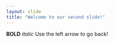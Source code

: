 ```yaml
---
layout: slide
title: "Welcome to our second slide!"
---
```

**BOLD** *italic* 
Use the left arrow to go back!
